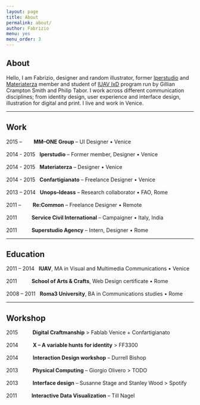 ```yaml
---
layout: page
title: About
permalink: about/
author: Fabrizio
menu: yes
menu_order: 3
---
```


<h2><b>About</b></h2>

Hello, I am Fabrizio, designer and random illustrator, former <a href="http://www.iperstudio.net/" target="_blank">Iperstudio</a> and <a href="http://materiaterza.com/" target="_blank">Materiaterza</a> member and student of <a href="http://www.interaction-venice.com/" target="_blank">IUAV IxD</a> program run by Gillian Crampton Smith and Philip Tabor.
I work across different communication disciplines; from identity design, user experience and interface design, illustration for digital and print. I live and work in Venice.
<hr>

<h2><b>Work</b></h2>

2015 – &nbsp;&nbsp;&nbsp;&nbsp;&nbsp;&nbsp; <b>MM–ONE Group</b> – UI Designer • Venice
<br>
<br>
2014 - 2015 &nbsp; <b>Iperstudio</b> – Former member, Designer • Venice
<br>
<br>
2014 - 2015 &nbsp; <b>Materiaterza</b> – Designer • Venice
<br>
<br>
2014 - 2015 &nbsp; <b>Confartigianato</b> – Freelance Designer • Venice
<br>
<br>
2013 – 2014 &nbsp; <b>Unops–Ideass</b> – Research collaborator • FAO, Rome
<br>
<br>
2011 – &nbsp;&nbsp;&nbsp;&nbsp;&nbsp;&nbsp; <b>Re:Common</b> – Freelance Designer • Remote
<br>
<br>
2011 &nbsp;&nbsp;&nbsp;&nbsp;&nbsp;&nbsp;&nbsp;&nbsp; <b>Service Civil International</b> – Campaigner • Italy, India
<br>
<br>
2011 &nbsp;&nbsp;&nbsp;&nbsp;&nbsp;&nbsp;&nbsp;&nbsp; <b>Superstudio Agency</b> – Intern, Designer • Rome
<hr>

<h2><b>Education</b></h2>

2011 – 2014 &nbsp; <b>IUAV</b>, MA in Visual and Multimedia Communications • Venice
<br>
<br>
2011 &nbsp;&nbsp;&nbsp;&nbsp;&nbsp;&nbsp;&nbsp;&nbsp; <b>School of Arts & Crafts</b>, Web Design certificate • Rome
<br>
<br>
2008 – 2011 &nbsp; <b>Roma3 University</b>, BA in Communications studies • Rome
<hr>

<h2><b>Workshop</b></h2>

2015 &nbsp;&nbsp;&nbsp;&nbsp;&nbsp;&nbsp;&nbsp;&nbsp; <b>Digital Craftmanship</b> > Fablab Venice + Confartigianato
<br>
<br>
2014 &nbsp;&nbsp;&nbsp;&nbsp;&nbsp;&nbsp;&nbsp;&nbsp; <b>X – A variable hunts for identity</b> > FF3300
<br>
<br>
2014 &nbsp;&nbsp;&nbsp;&nbsp;&nbsp;&nbsp;&nbsp;&nbsp; <b>Interaction Design workshop</b> – Durrell Bishop
<br>
<br>
2013 &nbsp;&nbsp;&nbsp;&nbsp;&nbsp;&nbsp;&nbsp;&nbsp; <b>Physical Computing</b> – Giorgio Olivero > TODO
<br>
<br>
2013 &nbsp;&nbsp;&nbsp;&nbsp;&nbsp;&nbsp;&nbsp;&nbsp; <b>Interface design</b> – Susanne Stage and Stanley Wood > Spotify
<br>
<br>
2011 &nbsp;&nbsp;&nbsp;&nbsp;&nbsp;&nbsp;&nbsp;&nbsp; <b>Interactive Data Visualization</b> – Till Nagel
<br>
<br>

<!--
FFFF33
I graduated in 2014 at IUAV University of Venice, Master in Visual and Multimedia Communication – <a href="http://www.interaction-venice.com/" target="_blank">IxD program</a> – run by Gillian Crampton Smith and Philip Tabor.
-->

<!--
<p>
I joined as Interaction and Visual designer, <a href="http://www.iperstudio.net/" target="_blank"><font color="black">Iperstudio </a></font> Design Network for <font color="blue"><a href="https://www.careof.org/" target="_blank"><font color="black">C/O</a></font> web project and <a href="http://materiaterza.com/" target="_blank"><font color="black">Materiaterza</a></font> Design Collective for <a href="http://venice-future.com/" target="_blank"><font color="black">V>>F</a></font> project.
</p>
-->
<!--
I design communication strategies and interfaces, building navigation flow, wireframes, mockups and prototypes for web products.
<p>
<!-- I am a member of <a href="http://www.iperstudio.net/about" target="_blank">Iperstudio Design Network</a>. -->
<!--
As designer and illustrator I collaborated with agencies and organizations such as Unops—Ideass, Confartigianato Venezia, Re:common, Careof, Zeroviolenza, Superstudio media agency, BTM + Salviati, Materiaterza Design Collective.
-->
<br>

<p>
<!--
The latest project I worked on is <a href="https://www.careof.org/" target="_blank">Careof website</a>.
You can explore part of my work visiting <a href="http://fabriziogoglia.com//Projects/">Projects section</a> or <a href="http://www.iperstudio.net" target="_blank">Iperstudio website</a>. For collaborative inquiries or sharing ideas please contact me via <a href="mailto:info@fabriziogoglia.com">email</a>.
-->
</p>
